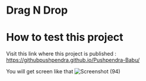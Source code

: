 # Drag N Drop

# How to test this project

Visit this link where this project is published :
https://githubpushpendra.github.io/Pushpendra-Babu/

You will get screen like that
![Screenshot (94)](https://github.com/githubpushpendra/Pushpendra-Babu/assets/92050783/f22196b6-d2a6-4349-821c-0b7ff54ad40e)
